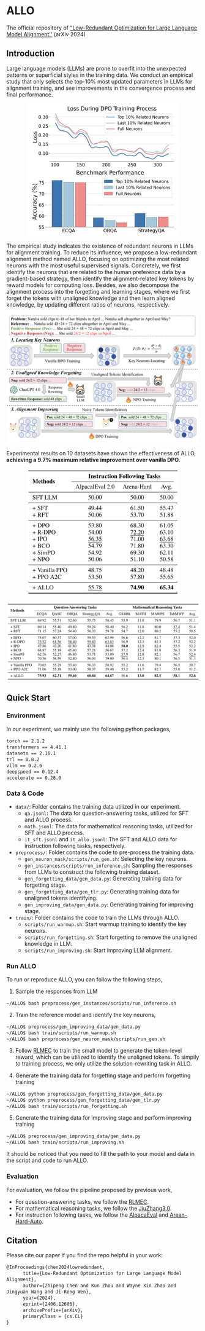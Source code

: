 # ALLO
The official repository of ["Low-Redundant Optimization for Large Language Model Alignment''](https://arxiv.org/abs/2406.12606) (arXiv 2024)


## Introduction


Large language models (LLMs) are prone to overfit into the unexpected patterns or superficial styles in the training data. We conduct an empirical study that only selects the top-10% most updated parameters in LLMs for alignment training, and see improvements in the convergence process and final performance. 

<p align="center"> <img src="figures/empirical_study.jpg"  width="400"> </p>

The empirical study indicates the existence of redundant neurons in LLMs for alignment training. To reduce its influence, we propose a low-redundant alignment method named ALLO, focusing on optimizing the most related neurons with the most useful supervised signals. Concretely, we first identify the neurons that are related to the human preference data by a gradient-based strategy, then identify the alignment-related key tokens by reward models for computing loss. Besides, we also decompose the alignment process into the forgetting and learning stages, where we first forget the tokens with unaligned knowledge and then learn aligned knowledge, by updating different ratios of neurons, respectively. 

![](figures/framework.jpg)

Experimental results on 10 datasets have shown the effectiveness of ALLO, **achieving a 9.7% maximum relative improvement over vanilla DPO.**

<p align="center"> <img src="figures/main_results_1.jpg"  width="400"> </p>
<p align="center"> <img src="figures/main_results_2.jpg" > </p>

## Quick Start

### Environment

In our experiment, we mainly use the following python packages,

```
torch == 2.1.2
transformers == 4.41.1
datasets == 2.16.1
trl == 0.8.2
vllm == 0.2.6
deepspeed == 0.12.4
accelerate == 0.28.0
```


### Data & Code

+ `data/`: Folder contains the training data utilized in our experiment.
    - `qa.jsonl`: The data for question-answering tasks, utilized for SFT and ALLO process.
    - `math.jsonl`: The data for mathematical reasoning tasks, utilized for SFT and ALLO process.
    - `it_sft.jsonl` and `it_allo.jsonl`: The SFT and ALLO data for instruction following tasks, respectively.
+ `preprocess/`: Folder contains the code to pre-process the training data.
    - `gen_neuron_mask/scripts/run_gen.sh`: Selecting the key neurons.
    - `gen_instances/scripts/run_inference.sh`: Sampling the responses from LLMs to construct the following training dataset.
    - `gen_forgetting_data/gen_data.py`: Generating training data for forgetting stage.
    - `gen_forgetting_data/gen_tlr.py`: Generating training data for unaligned tokens identifying.
    - `gen_improving_data/gen_data.py`: Generating training for improving stage.
+ `train/`: Folder contains the code to train the LLMs through ALLO.
    - `scripts/run_warmup.sh`: Start warmup training to identify the key neurons.
    - `scripts/run_forgetting.sh`: Start forgetting to remove the unaligned knowledge in LLM.
    - `scripts/run_improving.sh`: Start improving LLM alignment.


### Run ALLO

To run or reproduce ALLO, you can follow the following steps,

1. Sample the responses from LLM
```
~/ALLO$ bash preprocess/gen_instances/scripts/run_inference.sh
```
2. Train the reference model and identify the key neurons,
```
~/ALLO$ preprocess/gen_improving_data/gen_data.py
~/ALLO$ bash train/scripts/run_warmup.sh
~/ALLO$ bash preprocess/gen_neuron_mask/scripts/run_gen.sh
```
3. Follow [RLMEC](https://github.com/RUCAIBox/RLMEC) to train the small model to generate the token-level reward, which can be utilized to identify the unaligned tokens. To simpily to training process, we only utilize the solution-rewriting task in ALLO.

4. Generate the training data for forgetting stage and perform forgetting training
```
~/ALLO$ python preprocess/gen_forgetting_data/gen_data.py
~/ALLO$ python preprocess/gen_forgetting_data/gen_tlr.py
~/ALLO$ bash train/scripts/run_forgetting.sh
```

5. Generate the training data for improving stage and perform improving training
```
~/ALLO$ preprocess/gen_improving_data/gen_data.py
~/ALLO$ bash train/scripts/run_improving.sh
```

It should be noticed that you need to fill the path to your model and data in the script and code to run ALLO.

### Evaluation

For evaluation, we follow the pipeline proposed by previous work,
+ For question-answering tasks, we follow the [RLMEC](https://github.com/RUCAIBox/RLMEC).
+ For mathematical reasoning tasks, we follow the [JiuZhang3.0](https://github.com/RUCAIBox/RLMEC).
+ For instruction following tasks, we follow the [AlpacaEval](https://github.com/tatsu-lab/alpaca_eval) and [Arean-Hard-Auto](https://github.com/lm-sys/arena-hard-auto).



## Citation

Please cite our paper if you find the repo helpful in your work:

```
@InProceedings{chen2024lowredundant,
      title={Low-Redundant Optimization for Large Language Model Alignment}, 
      author={Zhipeng Chen and Kun Zhou and Wayne Xin Zhao and Jingyuan Wang and Ji-Rong Wen},
      year={2024},
      eprint={2406.12606},
      archivePrefix={arXiv},
      primaryClass = {cs.CL}
}
```